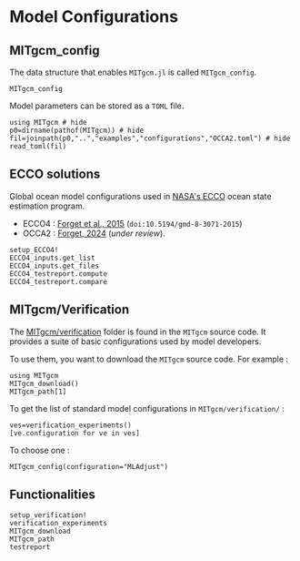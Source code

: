 # Model Configurations

## MITgcm_config

The data structure that enables `MITgcm.jl` is called `MITgcm_config`.

```@docs
MITgcm_config
```

Model parameters can be stored as a `TOML` file.

```@example 2
using MITgcm # hide
p0=dirname(pathof(MITgcm)) # hide
fil=joinpath(p0,"..","examples","configurations","OCCA2.toml") # hide
read_toml(fil)
```

## ECCO solutions

Global ocean model configurations used in [NASA's ECCO](https://ecco-group.org) ocean state estimation program.
- ECCO4 : [Forget et al., 2015](http://www.geosci-model-dev.net/8/3071/2015/) (`doi:10.5194/gmd-8-3071-2015`)
- OCCA2 : [Forget, 2024](https://doi.org/10.21203/rs.3.rs-3979671/v1) (_under review_).

```@docs
setup_ECCO4!
ECCO4_inputs.get_list
ECCO4_inputs.get_files
ECCO4_testreport.compute
ECCO4_testreport.compare
```

## MITgcm/Verification

The [MITgcm/verification](https://mitgcm.readthedocs.io/en/latest/getting_started/getting_started.html) folder is found in the `MITgcm` source code. It provides a suite of basic configurations used by model developers. 

To use them, you want to download the `MITgcm` source code. For example :

```@example 1
using MITgcm
MITgcm_download()
MITgcm_path[1]
```

To get the list of standard model configurations in `MITgcm/verification/` : 

```@example 1
ves=verification_experiments()
[ve.configuration for ve in ves]
```

To choose one : 

```@example 1
MITgcm_config(configuration="MLAdjust")
```

## Functionalities

```@docs
setup_verification!
verification_experiments
MITgcm_download
MITgcm_path
testreport
```
